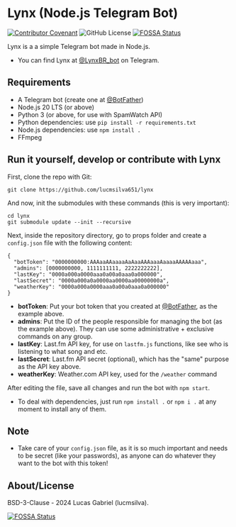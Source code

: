 # Lynx (Node.js Telegram Bot)
[![Contributor Covenant](https://img.shields.io/badge/Contributor%20Covenant-2.1-4baaaa.svg)](CODE_OF_CONDUCT.md)
![GitHub License](https://img.shields.io/github/license/lucmsilva651/lynx)
[![FOSSA Status](https://app.fossa.com/api/projects/git%2Bgithub.com%2Flucmsilva651%2Flynx.svg?type=shield)](https://app.fossa.com/projects/git%2Bgithub.com%2Flucmsilva651%2Flynx?ref=badge_shield)


Lynx is a a simple Telegram bot made in Node.js.
 - You can find Lynx at [@LynxBR_bot](https://t.me/LynxBR_bot) on Telegram.

## Requirements
 - A Telegram bot (create one at [@BotFather](https://t.me/botfather))
 - Node.js 20 LTS (or above)
 - Python 3 (or above, for use with SpamWatch API)
 - Python dependencies: use ``pip install -r requirements.txt``
 - Node.js dependencies: use ``npm install .``
 - FFmpeg

## Run it yourself, develop or contribute with Lynx
First, clone the repo with Git:
```
git clone https://github.com/lucmsilva651/lynx
```
And now, init the submodules with these commands (this is very important):
```
cd lynx
git submodule update --init --recursive
```
Next, inside the repository directory, go to props folder and create a `config.json` file with the following content:
```
{
  "botToken": "0000000000:AAAaaAAaaaaAaAaaAAAaaaAaaaaAAAAAaaa",
  "admins": [0000000000, 1111111111, 2222222222],
  "lastKey": "0000a000a0000aaa0a00a0aaa0a000000",
  "lastSecret": "0000a000a0a0000aa0000aa00000000a",
  "weatherKey": "0000a000a0000aaa0a00a0aaa0a000000"
}
``` 
- **botToken**: Put your bot token that you created at [@BotFather](https://t.me/botfather), as the example above.
- **admins**: Put the ID of the people responsible for managing the bot (as the example above). They can use some administrative + exclusive commands on any group.
- **lastKey**: Last.fm API key, for use on `lastfm.js` functions, like see who is listening to what song and etc.
- **lastSecret**: Last.fm API secret (optional), which has the "same" purpose as the API key above.
- **weatherKey**: Weather.com API key, used for the `/weather` command

After editing the file, save all changes and run the bot with ``npm start``.
- To deal with dependencies, just run ``npm install .`` or ``npm i .`` at any moment to install any of them.

## Note
- Take care of your ``config.json`` file, as it is so much important and needs to be secret (like your passwords), as anyone can do whatever they want to the bot with this token!

## About/License
BSD-3-Clause - 2024 Lucas Gabriel (lucmsilva).


[![FOSSA Status](https://app.fossa.com/api/projects/git%2Bgithub.com%2Flucmsilva651%2Flynx.svg?type=large)](https://app.fossa.com/projects/git%2Bgithub.com%2Flucmsilva651%2Flynx?ref=badge_large)
